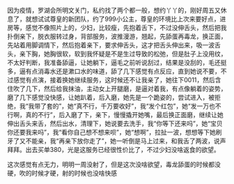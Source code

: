 因为疫情，罗湖会所明文关门，私约找了两个都一般，想约丫丫的，刚好周五又休息了，就想试试尊皇的新团队，约了999小公主，尊皇的环境比上次来要好点，进房等，感觉不像照片上的，少妇，比较瘦，先抱着舌下，不过没伸舌头，然后把我扑倒亲下，脱衣服转过身，背部服务，波推漫游，翘起，先舔蛋再毒龙，换正面，先站着用脚调情下，然后抱着亲下，要求伸舌头，这才把舌头伸出来，吸一波舌头，亲下胸，她胸很软，软到我怀疑是不是生过导致的松弛，但是肚子上没用纹，不太好判断，我准备舔逼，让她躺下，逼毛之前听说刮过，结果是没刮的，毛还挺多，逼有点消毒水还是漱口水的味道，舔了几下感觉有点反应，直到她说不要，不过感觉有点演，接着换她继续服务，这时候还不让我亲了，她往下0011，然后含住吹了几下，然后给我抹油，主动女上开腿磨，是逼对着我，有点像躺着的姿势，磨了几下感觉没快感，让她趴着，后入磨，她先是一个跪姿的，尝试进入，被拒绝，我“我带了套的”，她“真不行，千万要收好”，我“发个红包”，她“发一万也不行啊，真的不行”，后入磨了下，亲下，慢慢撬开她嘴，最后换正面磨，继续让她伸出舌头来舌，然后出水，清理下，她说要去洗手，我“你等下还来吗”，她“宝贝你还要我来吗”，我“看你自己想不想来呗”，她“想啊”，拉扯一波，想想等下她刷牙了又不能亲，我“再亲下放你走了”，她一听倒是马上过来，和我舌了两波，说声拜拜。出去买单380，光是这服务已经很性价比了，不过少妇没啥返食的欲望。

这次感觉有点无力，明明一周没射了，但是这次没啥欲望，毒龙舔蛋的时候都没硬，吹的时候才硬，射的时候也没啥快感

